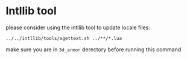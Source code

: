 # Intllib tool

please consider using the intllib tool to update locale files:

```../../intllib/tools/xgettext.sh ../**/*.lua```

make sure you are in `3d_armor` derectory before running this command
